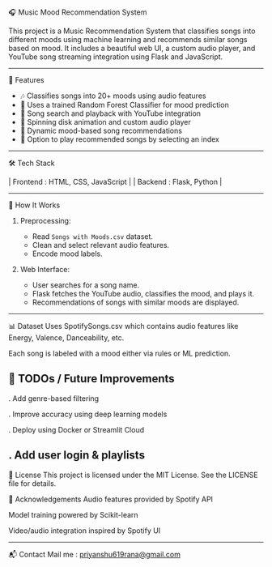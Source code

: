 🎧 Music Mood Recommendation System

This project is a Music Recommendation System that classifies songs into different moods using machine learning and recommends similar songs based on mood. It includes a beautiful web UI, a custom audio player, and YouTube song streaming integration using Flask and JavaScript.

------------------------------------

🚀 Features

- 🎶 Classifies songs into 20+ moods using audio features
- 🧠 Uses a trained Random Forest Classifier for mood prediction
- 🔎 Song search and playback with YouTube integration
- 💽 Spinning disk animation and custom audio player
- 🎵 Dynamic mood-based song recommendations
- 🔁 Option to play recommended songs by selecting an index

------------------------------------

🛠️ Tech Stack

| Frontend  :  HTML, CSS, JavaScript |
| Backend   :  Flask, Python    |

---

🧪 How It Works

1. Preprocessing:
   - Read `Songs with Moods.csv` dataset.
   - Clean and select relevant audio features.
   - Encode mood labels.

2. Web Interface:
   - User searches for a song name.
   - Flask fetches the YouTube audio, classifies the mood, and plays it.
   - Recommendations of songs with similar moods are displayed.

------------------------------------

📊 Dataset
Uses SpotifySongs.csv which contains audio features like Energy, Valence, Danceability, etc.

Each song is labeled with a mood either via rules or ML prediction.

📌 TODOs / Future Improvements
------------------------------------

 . Add genre-based filtering

 . Improve accuracy using deep learning models

 . Deploy using Docker or Streamlit Cloud

 . Add user login & playlists
------------------------------------

📃 License
This project is licensed under the MIT License. See the LICENSE file for details.

🙌 Acknowledgements
Audio features provided by Spotify API

Model training powered by Scikit-learn

Video/audio integration inspired by Spotify UI

-------------------------------------

📬 Contact
Mail me : priyanshu619rana@gmail.com
